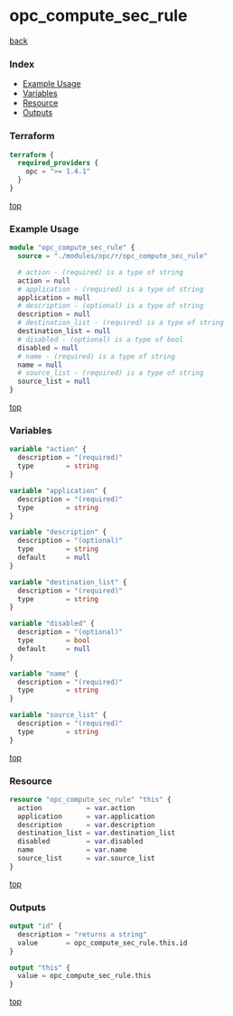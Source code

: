 # opc_compute_sec_rule

[back](../opc.md)

### Index

- [Example Usage](#example-usage)
- [Variables](#variables)
- [Resource](#resource)
- [Outputs](#outputs)

### Terraform

```terraform
terraform {
  required_providers {
    opc = ">= 1.4.1"
  }
}
```

[top](#index)

### Example Usage

```terraform
module "opc_compute_sec_rule" {
  source = "./modules/opc/r/opc_compute_sec_rule"

  # action - (required) is a type of string
  action = null
  # application - (required) is a type of string
  application = null
  # description - (optional) is a type of string
  description = null
  # destination_list - (required) is a type of string
  destination_list = null
  # disabled - (optional) is a type of bool
  disabled = null
  # name - (required) is a type of string
  name = null
  # source_list - (required) is a type of string
  source_list = null
}
```

[top](#index)

### Variables

```terraform
variable "action" {
  description = "(required)"
  type        = string
}

variable "application" {
  description = "(required)"
  type        = string
}

variable "description" {
  description = "(optional)"
  type        = string
  default     = null
}

variable "destination_list" {
  description = "(required)"
  type        = string
}

variable "disabled" {
  description = "(optional)"
  type        = bool
  default     = null
}

variable "name" {
  description = "(required)"
  type        = string
}

variable "source_list" {
  description = "(required)"
  type        = string
}
```

[top](#index)

### Resource

```terraform
resource "opc_compute_sec_rule" "this" {
  action           = var.action
  application      = var.application
  description      = var.description
  destination_list = var.destination_list
  disabled         = var.disabled
  name             = var.name
  source_list      = var.source_list
}
```

[top](#index)

### Outputs

```terraform
output "id" {
  description = "returns a string"
  value       = opc_compute_sec_rule.this.id
}

output "this" {
  value = opc_compute_sec_rule.this
}
```

[top](#index)